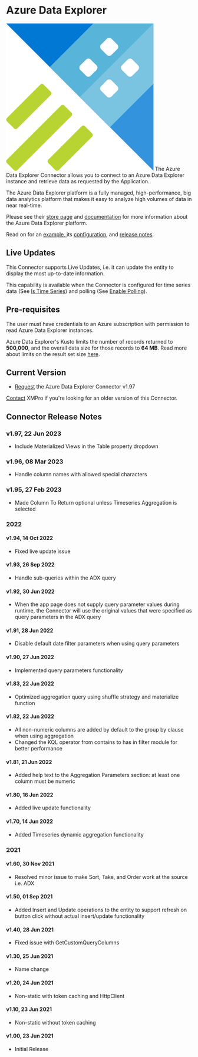 # Azure Data Explorer

<img src="../../../../../.gitbook/assets/Azure Data Explorer Icon.png" alt="" data-size="line"> The Azure Data Explorer Connector allows you to connect to an Azure Data Explorer instance and retrieve data as requested by the Application.

The Azure Data Explorer platform is a fully managed, high-performance, big data analytics platform that makes it easy to analyze high volumes of data in near real-time.&#x20;

Please see their [store page](https://azure.microsoft.com/en-us/services/data-explorer/) and [documentation](https://docs.microsoft.com/en-us/azure/data-explorer/) for more information about the Azure Data Explorer platform.&#x20;

Read on for an [example](examples.md),[ ](broken-reference)its [configuration](configuration.md), and [release notes](./#connector-release-notes).

## Live Updates

This Connector supports Live Updates, i.e. it can update the entity to display the most up-to-date information.&#x20;

This capability is available when the Connector is configured for time series data (See [Is Time Series](broken-reference)) and polling (See [Enable Polling](broken-reference)).

## Pre-requisites

The user must have credentials to an Azure subscription with permission to read Azure Data Explorer instances.

<!-- unsupported tag removed -->
Azure Data Explorer's Kusto limits the number of records returned to **500,000**, and the overall data size for those records to **64 MB**. Read more about limits on the result set size [here](https://learn.microsoft.com/en-us/azure/data-explorer/kusto/concepts/query-limits#limit-on-result-set-size-result-truncation).
<!-- unsupported tag removed -->

## Current Version

* [Request](mailto:support@xmpro.com?subject=AP-Connector-azure-data-explorer-connector-1.97) the Azure Data Explorer Connector v1.97

[Contact](mailto:support@xmpro.com?subject=azure-data-explorer-connector-older-version) XMPro if you're looking for an older version of this Connector.&#x20;

## Connector Release Notes

### v1.97, 22 Jun 2023

* Include Materialized Views in the Table property dropdown

### v1.96, 08 Mar 2023

* Handle column names with allowed special characters

### v1.95, 27 Feb 2023

* Made Column To Return optional unless Timeseries Aggregation is selected

### 2022

#### v1.94, 14 Oct 2022

* Fixed live update issue

#### v1.93, 26 Sep 2022

* Handle sub-queries within the ADX query

#### v1.92, 30 Jun 2022

* When the app page does not supply query parameter values during runtime, the Connector will use the original values that were specified as query parameters in the ADX query&#x20;

#### v1.91, 28 Jun 2022

* Disable default date filter parameters when using query parameters

#### v1.90, 27 Jun 2022

* Implemented query parameters functionality

#### v1.83, 22 Jun 2022

* Optimized aggregation query using shuffle strategy and materialize function

#### v1.82, 22 Jun 2022

* All non-numeric columns are added by default to the group by clause when using aggregation
* Changed the KQL operator from contains to has in filter module for better performance

#### v1.81, 21 Jun 2022

* Added help text to the Aggregation Parameters section: at least one column must be numeric

#### v1.80, 16 Jun 2022

* Added live update functionality

#### v1.70, 14 Jun 2022

* Added Timeseries dynamic aggregation functionality

### 2021

#### v1.60, 30 Nov 2021

* Resolved minor issue to make Sort, Take, and Order work at the source i.e. ADX

#### v1.50, 01 Sep 2021

* Added Insert and Update operations to the entity to support refresh on button click without actual insert/update functionality

#### v1.40, 28 Jun 2021

* Fixed issue with GetCustomQueryColumns

#### v1.30, 25 Jun 2021

* Name change

#### v1.20, 24 Jun 2021

* Non-static with token caching and HttpClient

#### v1.10, 23 Jun 2021

* Non-static without token caching

#### v1.00, 23 Jun 2021

* Initial Release
